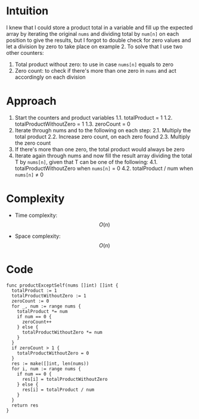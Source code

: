 # Intuition
I knew that I could store a product total in a variable and fill up the expected array by iterating the original `nums` and dividing total by `num[n]` on each position to give the results, but I forgot to double check for zero values and let a division by zero to take place on example 2. To solve that I use two other counters:
1. Total product without zero: to use in case `nums[n]` equals to zero
2. Zero count: to check if there's more than one zero in `nums` and act accordingly on each division

# Approach
1. Start the counters and product variables
1.1. totalProduct = 1
1.2. totalProductWithoutZero = 1
1.3. zeroCount = 0
2. Iterate through nums and to the following on each step:
2.1. Multiply the total product
2.2. Increase zero count, on each zero found
2.3. Multiply the zero count
3. If there's more than one zero, the total product would always be zero
4. Iterate again through nums and now fill the result array dividing the total T by `nums[n]`, given that T can be one of the following:
4.1. totalProductWithoutZero when `nums[n]` = 0
4.2. totalProduct / num when `nums[n]` ≠ 0

# Complexity
- Time complexity: $$O(n)$$

- Space complexity: $$O(n)$$

# Code
```
func productExceptSelf(nums []int) []int {
  totalProduct := 1
  totalProductWithoutZero := 1
  zeroCount := 0
  for _, num := range nums {
    totalProduct *= num
    if num == 0 {
      zeroCount++
    } else {
      totalProductWithoutZero *= num
    }
  }
  if zeroCount > 1 {
    totalProductWithoutZero = 0
  }
  res := make([]int, len(nums))
  for i, num := range nums {
    if num == 0 {
      res[i] = totalProductWithoutZero
    } else {
      res[i] = totalProduct / num
    }
  }
  return res
}
```
